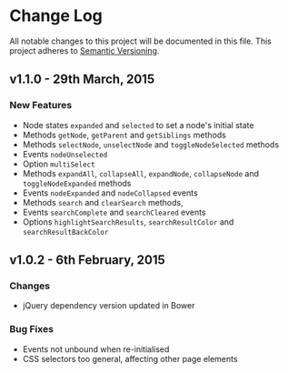 # Change Log
All notable changes to this project will be documented in this file.
This project adheres to [Semantic Versioning](http://semver.org/).

## v1.1.0 - 29th March, 2015

### New Features
- Node states `expanded` and `selected` to set a node's initial state
- Methods `getNode`, `getParent` and `getSiblings` methods
- Methods `selectNode`, `unselectNode` and `toggleNodeSelected` methods
- Events `nodeUnselected`
- Option `multiSelect`
- Methods `expandAll`, `collapseAll`, `expandNode`, `collapseNode` and `toggleNodeExpanded` methods
- Events `nodeExpanded` and `nodeCollapsed` events
- Methods `search` and `clearSearch` methods,
- Events `searchComplete` and `searchCleared` events
- Options `highlightSearchResults`, `searchResultColor` and `searchResultBackColor`


## v1.0.2 - 6th February, 2015

### Changes
- jQuery dependency version updated in Bower

### Bug Fixes
- Events not unbound when re-initialised
- CSS selectors too general, affecting other page elements
